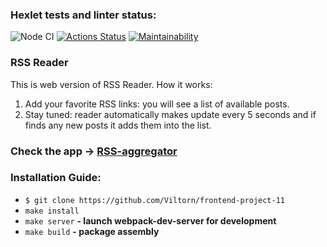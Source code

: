 ### Hexlet tests and linter status:
![Node CI](https://github.com/Viltorn/frontend-project-11/actions/workflows/nodejs.yml/badge.svg)
[![Actions Status](https://github.com/Viltorn/frontend-project-11/workflows/hexlet-check/badge.svg)](https://github.com/Viltorn/frontend-project-11/actions)
[![Maintainability](https://api.codeclimate.com/v1/badges/d00b54facb37c6439678/maintainability)](https://codeclimate.com/github/Viltorn/frontend-project-11/maintainability)

### RSS Reader
This is web version of RSS Reader. How it works:
  1. Add your favorite RSS links: you will see a list of available posts.
  2. Stay tuned: reader automatically makes update every 5 seconds and if finds any new posts it adds them into the list.
### Check the app -> [RSS-aggregator](https://frontend-project-11-weld-five.vercel.app/)

### Installation Guide:
* ```$ git clone https://github.com/Viltorn/frontend-project-11```
* ```make install```
* ```make server```
<b>- launch webpack-dev-server for development</b>
* ```make build```
<b>- package assembly</b>
